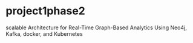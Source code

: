# project1phase2
scalable Architecture for Real-Time Graph-Based Analytics Using Neo4j, Kafka,  docker, and Kubernetes 
